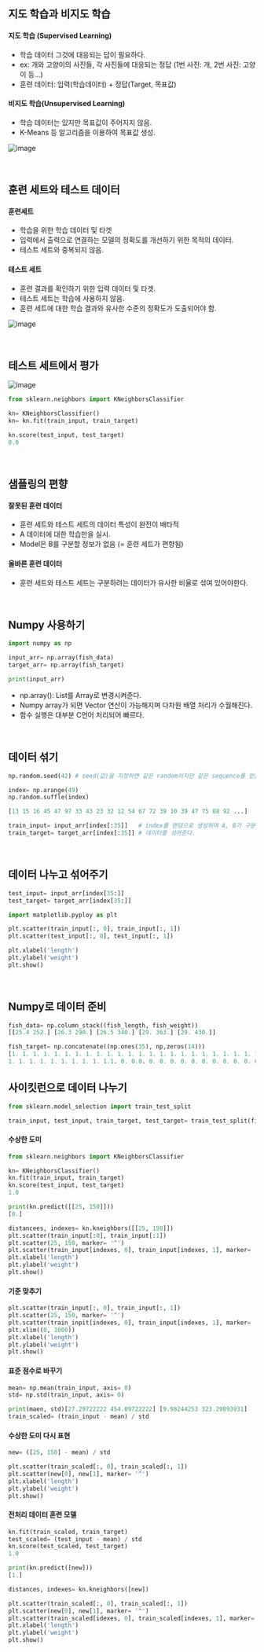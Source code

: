 ## 지도 학습과 비지도 학습
#### 지도 학습 (Supervised Learning)
- 학습 데이터 그것에 대응되는 답이 필요하다.
- ex: 개와 고양이의 사진들, 각 사진들에 대응되는 정답 (1번 사진: 개, 2번 사진: 고양이 등...)
- 훈련 데이터: 입력(학습데이터) + 정답(Target, 목표값)

#### 비지도 학습(Unsupervised Learning)
- 학습 데이터는 있지만 목표값이 주어지지 않음.
- K-Means 등 알고리즘을 이용하여 목표값 생성.  

![image](https://user-images.githubusercontent.com/79950504/189032434-3924c4c6-0181-451f-abf2-6c664a3a0d3d.png)

<br>

## 훈련 세트와 테스트 데이터
#### 훈련세트
- 학습을 위한 학습 데이터 및 타겟
- 입력에서 출력으로 연결하는 모델의 정확도를 개선하기 위한 목적의 데이터.
- 테스트 세트와 중복되지 않음.

#### 테스트 세트
- 훈련 결과를 확인하기 위한 입력 데이터 및 타겟.
- 테스트 세트는 학습에 사용하지 않음.
- 훈련 세트에 대한 학습 결과와 유사한 수준의 정확도가 도출되어야 함.  

![image](https://user-images.githubusercontent.com/79950504/189033939-355f071d-a552-4347-a8d3-4667e58db756.png)

<br>

## 테스트 세트에서 평가
![image](https://user-images.githubusercontent.com/79950504/189034052-aa938a58-53f5-4ae0-843e-20ae02e8aea6.png)
```python
from sklearn.neighbors import KNeighborsClassifier

kn= KNeighborsClassifier()
kn= kn.fit(train_input, train_target)

kn.score(test_input, test_target)
0.0
```

<br>

## 샘플링의 편향
#### 잘못된 훈련 데이터
- 훈련 세트와 테스트 세트의 데이터 특성이 완전이 배타적
- A 데이터에 대한 학습만을 실시.
- Model은 B를 구분할 정보가 없음 (= 훈련 세트가 편향됨)

#### 올바른 훈련 데이터
- 훈련 세트와 테스트 세트는 구분하려는 데이터가 유사한 비율로 섞여 있어야한다.

<br>

## Numpy 사용하기
``` python
import numpy as np

input_arr= np.array(fish_data)
target_arr= np.array(fish_target)

print(input_arr)
```
- np.array(): List를 Array로 변경시켜준다.
- Numpy array가 되면 Vector 연산이 가능해지며 다차원 배열 처리가 수월해진다.
- 함수 실행은 대부분 C언어 처리되어 빠르다.

<br>

## 데이터 섞기
```python
np.random.seed(42) # seed(값)을 지정하면 같은 random이지만 같은 sequence를 얻을 수 있음

index= np.arange(49)
np.random.suffle(index)

[13 15 16 45 47 97 33 43 23 32 12 54 67 72 39 10 39 47 75 88 92 ...]

train_input= input_arr[index[:35]]   # index를 랜덤으로 생성하며 A, B가 구분되어 있는
train_target= target_arr[index[:35]] # 데이터를 섞어준다.
```

<br>

## 데이터 나누고 섞어주기
```python
test_input= input_arr[index[35:]]
test_target= target_arr[index[35:]]

import matplotlib.pyploy as plt

plt.scatter(train_input[:, 0], train_input[:, 1])
plt.scatter(test_input[:, 0], test_input[:, 1])

plt.xlabel('length')
plt.ylabel('weight')
plt.show()
```


<br>

##  Numpy로 데이터 준비
```Python
fish_data= np.column_stack((fish_length, fish_weight))
[[25.4 252.] [26.3 290.] [26.5 340.] [29. 363.] [29. 430.]]

fish_target= np.concatenate((np.ones(35), np,zeros(14)))
[1. 1. 1. 1. 1. 1. 1. 1. 1. 1. 1. 1. 1. 1. 1. 1. 1. 1. 1. 1. 1. 1. 1. 1.
1. 1. 1. 1. 1. 1. 1. 1. 1. 1.1. 0. 0.0. 0. 0. 0. 0. 0. 0. 0. 0. 0. 0. 0. 0.]
```

## 사이킷런으로 데이터 나누기
```python
from sklearn.model_selection import train_test_split

train_input, test_input, train_target, test_target= train_test_split(fish_data, fish_target, stratify= fish_target, random_state=42)
```

#### 수상한 도미
```python
from sklearn.neighbors import KNeighborsClassifier

kn= KNeighborsClassifier()
kn.fit(train_input, train_target)
kn.score(test_input, test_target)
1.0

print(kn.predict([[25, 150]]))
[0.]

distancees, indexes= kn.kneighbors([[25, 150]])
plt.scatter(train_input[:0], train_input[:1])
plt.scatter(25, 150, marker= '^')
plt.scatter(train_input[indexes, 0], train_input[indexes, 1], marker= 'D')
plt.xlabel('length')
plt.ylabel('weight')
plt.show()
```

#### 기준 맞추기
```python
plt.scatter(train_input[:, 0], train_input[:, 1])
plt.scatter(25, 150, marker= '^')
plt.scatter(train_inpit[indexes, 0], train_input[indexes, 1], marker= 'D')
plt.xlim((0, 1000))
plt.xlabel('length')
plt.ylabel('weight')
plt.show()
```

#### 표준 점수로 바꾸기
```python
mean= np.mean(train_input, axis= 0)
std= np.std(train_input, axis= 0)

print(maen, std)[27.29722222 454.09722222] [9.98244253 323.29893931]
train_scaled= (train_input - mean) / std
```

#### 수상한 도미 다시 표현
```python
new= ([25, 150] - mean) / std

plt.scatter(train_scaled[:, 0], train_scaled[:, 1])
plt.scatter(new[0], new[1], marker= '^')
plt.xlabel('length')
plt.ylabel('weight')
plt.show()
```

#### 전처리 데이터 훈련 모델
```python
kn.fit(train_scaled, train_target)
test_scaled= (test_input - mean) / std
kn.score(test_scaled, test_target)
1.0

print(kn.predict([new]))
[1.]

distances, indexes= kn.kneighbors([new])

plt.scatter(train_scaled[:, 0], train_scaled[:, 1])
plt.scatter(new[0], new[1], marker= '^')
plt.scatter(train_scaled[idexes, 0], train_scaled[indexes, 1], marker= 'D')
plt.xlabel('length')
plt.ylabel('weight')
plt.show()
```
